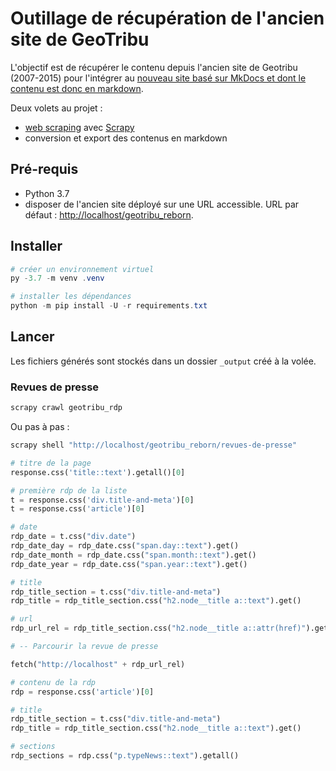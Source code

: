 # Outillage de récupération de l'ancien site de GeoTribu

L'objectif est de récupérer le contenu depuis l'ancien site de Geotribu (2007-2015) pour l'intégrer au [nouveau site basé sur MkDocs et dont le contenu est donc en markdown](https://github.com/geotribu/website).

Deux volets au projet :

- [web scraping](https://fr.wikipedia.org/wiki/Web_scraping) avec [Scrapy](https://scrapy.org/)
- conversion et export des contenus en markdown

## Pré-requis

- Python 3.7
- disposer de l'ancien site déployé sur une URL accessible. URL par défaut : <http://localhost/geotribu_reborn>.

## Installer

```powershell tab="Powershell"
# créer un environnement virtuel
py -3.7 -m venv .venv

# installer les dépendances
python -m pip install -U -r requirements.txt
```

## Lancer

Les fichiers générés sont stockés dans un dossier `_output` créé à la volée.

### Revues de presse

```powershell
scrapy crawl geotribu_rdp
```

Ou pas à pas :

```python
scrapy shell "http://localhost/geotribu_reborn/revues-de-presse"

# titre de la page
response.css('title::text').getall()[0]

# première rdp de la liste
t = response.css('div.title-and-meta')[0]
t = response.css('article')[0]

# date
rdp_date = t.css("div.date")
rdp_date_day = rdp_date.css("span.day::text").get()
rdp_date_month = rdp_date.css("span.month::text").get()
rdp_date_year = rdp_date.css("span.year::text").get()

# title
rdp_title_section = t.css("div.title-and-meta")
rdp_title = rdp_title_section.css("h2.node__title a::text").get()

# url
rdp_url_rel = rdp_title_section.css("h2.node__title a::attr(href)").get()

# -- Parcourir la revue de presse

fetch("http://localhost" + rdp_url_rel)

# contenu de la rdp
rdp = response.css('article')[0]

# title
rdp_title_section = t.css("div.title-and-meta")
rdp_title = rdp_title_section.css("h2.node__title a::text").get()

# sections
rdp_sections = rdp.css("p.typeNews::text").getall()
```

